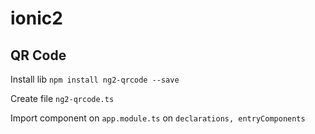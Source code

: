 # ionic2
<h2>QR Code</h2>
<p>Install lib <code>npm install ng2-qrcode --save</code></p>
<p>Create file <code>ng2-qrcode.ts</code></p>
<p>Import component on <code>app.module.ts</code> on <code>declarations, entryComponents</code></p>
